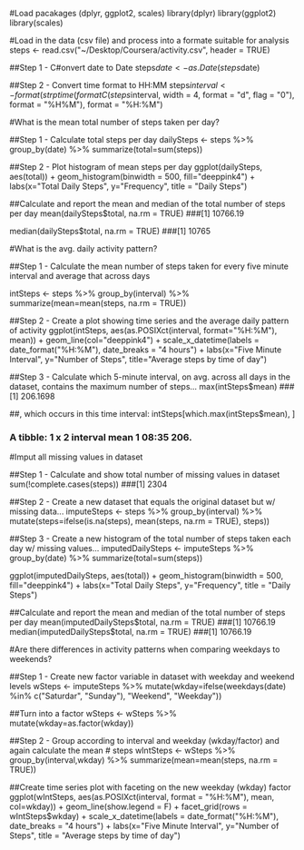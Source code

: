 #Load pacakages (dplyr, ggplot2, scales)
library(dplyr)
library(ggplot2)
library(scales)

#Load in the data (csv file) and process into a formate suitable for analysis
steps <- read.csv("~/Desktop/Coursera/activity.csv", header = TRUE) 

##Step 1 - C#onvert date to Date 
steps$date <- as.Date(steps$date)

##Step 2 - Convert time format to HH:MM
steps$interval <- format(strptime(formatC(steps$interval, width = 4, format = "d",
                                          flag = "0"), format = "%H%M"), format = "%H:%M")

#What is the mean total number of steps taken per day?

##Step 1 - Calculate total steps per day 
dailySteps <- steps %>%
        group_by(date) %>%
        summarize(total=sum(steps))

##Step 2 - Plot histogram of mean steps per day
ggplot(dailySteps, aes(total)) +
        geom_histogram(binwidth = 500, fill="deeppink4") +
        labs(x="Total Daily Steps", y="Frequency", title = "Daily Steps")

##Calculate and report the mean and median of the total number of steps per day
mean(dailySteps$total, na.rm = TRUE)
###[1] 10766.19

median(dailySteps$total, na.rm = TRUE)
###[1] 10765

#What is the avg. daily activity pattern?

##Step 1 - Calculate the mean number of steps taken for every five minute interval and average that across days

intSteps <- steps %>%
        group_by(interval) %>%
        summarize(mean=mean(steps, na.rm = TRUE))

##Step 2 - Create a plot showing time series and the average daily pattern of activity
ggplot(intSteps, aes(as.POSIXct(interval, format="%H:%M"), mean)) +
        geom_line(col="deeppink4") +
        scale_x_datetime(labels = date_format("%H:%M"),
                         date_breaks = "4 hours") +
        labs(x="Five Minute Interval", y="Number of Steps", title="Average steps by time of day")

##Step 3 - Calculate which 5-minute interval, on avg. across all days in the dataset, contains the maximum number of steps...
max(intSteps$mean)
###[1] 206.1698

##, which occurs in this time interval: 
intSteps[which.max(intSteps$mean), ]
### A tibble: 1 x 2 interval  mean <chr>    <dbl> 1 08:35     206.

#Imput all missing values in dataset

##Step 1 - Calculate and show total number of missing values in dataset 
sum(!complete.cases(steps))
###[1] 2304

##Step 2 - Create a new dataset that equals the original dataset but w/ missing data...
imputeSteps <- steps %>%
        group_by(interval) %>%
        mutate(steps=ifelse(is.na(steps), mean(steps, na.rm = TRUE), steps))

##Step 3 - Create a new histogram of the total number of steps taken each day w/ missing values...
imputedDailySteps <- imputeSteps %>%
        group_by(date) %>%
        summarize(total=sum(steps))

ggplot(imputedDailySteps, aes(total)) +
        geom_histogram(binwidth = 500, fill="deeppink4") +
        labs(x="Total Daily Steps", y="Frequency", title = "Daily Steps")

##Calculate and report the mean and median of the total number of steps per day
mean(imputedDailySteps$total, na.rm = TRUE)
###[1] 10766.19
median(imputedDailySteps$total, na.rm = TRUE)
###[1] 10766.19

#Are there differences in activity patterns when comparing weekdays to weekends?

##Step 1 - Create new factor variable in dataset with weekday and weekend levels
wSteps <- imputeSteps %>%
        mutate(wkday=ifelse(weekdays(date) %in% c("Saturdar", "Sunday"), "Weekend", "Weekday"))

##Turn into a factor 
wSteps <- wSteps %>%
        mutate(wkday=as.factor(wkday))

##Step 2 - Group according to interval and weekday (wkday/factor) and again calculate the mean # steps
wIntSteps <- wSteps %>%
        group_by(interval,wkday) %>%
        summarize(mean=mean(steps, na.rm = TRUE))

##Create time series plot with faceting on the new weekday (wkday) factor 
ggplot(wIntSteps, aes(as.POSIXct(interval, format = "%H:%M"), mean, col=wkday)) +
        geom_line(show.legend = F) + 
        facet_grid(rows = wIntSteps$wkday) +
        scale_x_datetime(labels = date_format("%H:%M"), 
                         date_breaks = "4 hours") +
        labs(x="Five Minute Interval", y="Number of Steps", title = "Average steps by time of day")


        











